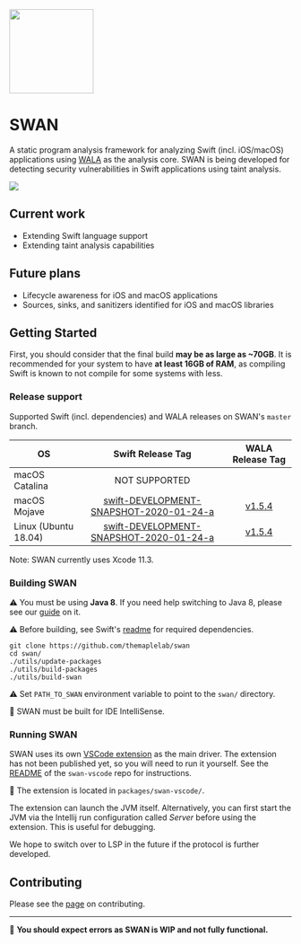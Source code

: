 
<img src="https://karimali.ca/resources/images/projects/swan.png" width="150">

# SWAN
A static program analysis framework for analyzing Swift (incl. iOS/macOS) applications using [WALA](https://github.com/wala/WALA) as the analysis core. SWAN is being developed for detecting security vulnerabilities in Swift applications using taint analysis.

![](https://github.com/themaplelab/swan/blob/master/docs/readmeContent/exampleUse.gif)

## Current work
- Extending Swift language support
- Extending taint analysis capabilities

## Future plans
- Lifecycle awareness for iOS and macOS applications
- Sources, sinks, and sanitizers identified for iOS and macOS libraries

## Getting Started

First, you should consider that the final build **may be as large as ~70GB**. It is recommended for your system to have **at least 16GB of RAM**, as compiling Swift is known to not compile for some systems with less.

### Release support
Supported Swift (incl. dependencies) and WALA releases on SWAN's `master` branch.

| OS | Swift Release Tag | WALA Release Tag |
| -----------|:-------:|:-----:|
| macOS Catalina | NOT SUPPORTED | |
| macOS Mojave | [swift-DEVELOPMENT-SNAPSHOT-2020-01-24-a](https://github.com/apple/swift/releases/tag/swift-DEVELOPMENT-SNAPSHOT-2020-01-24-a) | [v1.5.4](https://github.com/wala/WALA/releases/tag/v1.5.4) |
| Linux (Ubuntu 18.04) | [swift-DEVELOPMENT-SNAPSHOT-2020-01-24-a](https://github.com/apple/swift/releases/tag/swift-DEVELOPMENT-SNAPSHOT-2020-01-24-a) | [v1.5.4](https://github.com/wala/WALA/releases/tag/v1.5.4) |

Note: SWAN currently uses Xcode 11.3.

### Building SWAN

:warning: You must be using **Java 8**. If you need help switching to Java 8, please see our [guide](https://github.com/themaplelab/swan/wiki/Switching-to-Java-8) on it.

:warning: Before building, see Swift's [readme](https://github.com/apple/swift/tree/4555611f042642dfd97e07d7660d01ee6e2c467f) for required dependencies.
```
git clone https://github.com/themaplelab/swan
cd swan/
./utils/update-packages
./utils/build-packages
./utils/build-swan
```

:warning: Set `PATH_TO_SWAN` environment variable to point to the `swan/` directory.

:mag_right: SWAN must be built for IDE IntelliSense.

### Running SWAN

SWAN uses its own [VSCode extension](https://github.com/themaplelab/swan-vscode) as the main driver. The extension has not been published yet, so you will need to run it yourself. See the [README](https://github.com/themaplelab/swan-vscode/blob/master/README.md) of the `swan-vscode` repo for instructions.

:mag_right: The extension is located in `packages/swan-vscode/`.

The extension can launch the JVM itself. Alternatively, you can first start the JVM via the Intellij run configuration called _Server_ before using the extension. This is useful for debugging.

We hope to switch over to LSP in the future if the protocol is further developed.

## Contributing
Please see the [page](https://github.com/themaplelab/swan/wiki/Contributing) on contributing.

--------------------

:construction: **You should expect errors as SWAN is WIP and not fully functional.**
